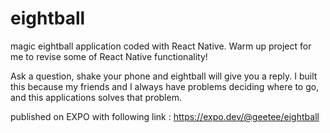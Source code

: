 # eightball
magic eightball application coded with React Native. Warm up project for me to revise some of React Native functionality!

Ask a question, shake your phone and eightball will give you a reply. I built this because my friends and I always have problems deciding where to go, and this applications solves that problem.

published on EXPO with following link : https://expo.dev/@geetee/eightball
